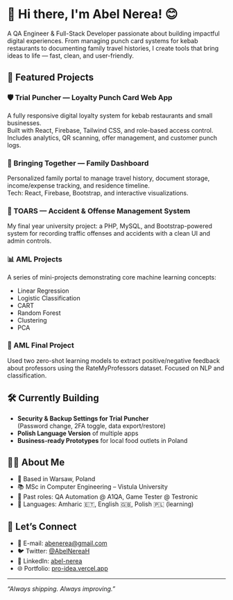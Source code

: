 # 👋 Hi there, I'm Abel Nerea! 😊

A QA Engineer & Full-Stack Developer passionate about building impactful digital experiences. From managing punch card systems for kebab restaurants to documenting family travel histories, I create tools that bring ideas to life — fast, clean, and user-friendly.

## 🚀 Featured Projects

### 🛡️ Trial Puncher — Loyalty Punch Card Web App  
A fully responsive digital loyalty system for kebab restaurants and small businesses.  
Built with React, Firebase, Tailwind CSS, and role-based access control.  
Includes analytics, QR scanning, offer management, and customer punch logs.

### 🧭 Bringing Together — Family Dashboard  
Personalized family portal to manage travel history, document storage, income/expense tracking, and residence timeline.  
Tech: React, Firebase, Bootstrap, and interactive visualizations.

### 🤖 TOARS — Accident & Offense Management System  
My final year university project: a PHP, MySQL, and Bootstrap-powered system for recording traffic offenses and accidents with a clean UI and admin controls.

### 📊 AML Projects  
A series of mini-projects demonstrating core machine learning concepts:  
- Linear Regression  
- Logistic Classification  
- CART  
- Random Forest  
- Clustering  
- PCA  

### 📌 AML Final Project  
Used two zero-shot learning models to extract positive/negative feedback about professors using the RateMyProfessors dataset. Focused on NLP and classification.

## 🛠️ Currently Building

- **Security & Backup Settings for Trial Puncher**  
  (Password change, 2FA toggle, data export/restore)
- **Polish Language Version** of multiple apps
- **Business-ready Prototypes** for local food outlets in Poland

## 🙋‍♂️ About Me

- 📍 Based in Warsaw, Poland  
- 📚 MSc in Computer Engineering – Vistula University  
- 🧪 Past roles: QA Automation @ A1QA, Game Tester @ Testronic  
- 💬 Languages: Amharic 🇪🇹, English 🇬🇧, Polish 🇵🇱 (learning)

## 🔗 Let’s Connect

- 📧 E-mail: abenerea@gmail.com  
- 🐦 Twitter: [@AbelNereaH](https://twitter.com/AbelNereaH)  
- 💼 LinkedIn: [abel-nerea](https://www.linkedin.com/in/abel-nerea-074240176/)  
- 🌐 Portfolio: [pro-idea.vercel.app](https://pro-idea-abels-projects-56f2149c.vercel.app/)

---

_“Always shipping. Always improving.”_
